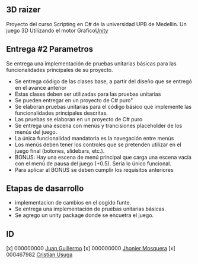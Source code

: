 ## 3D raizer
Proyecto del curso Scripting en C# de la universidad UPB de Medellin. 
Un juego 3D Utilizando el motor Grafico[Unity](https://unity.com/es)

## Entrega #2 Parametros 
Se entrega una implementación de pruebas unitarias básicas para las funcionalidades principales de su proyecto.

- Se entrega código de las clases base, a partir del diseño que se entregó en el avance anterior
- Estas clases deben ser utilizadas para las pruebas unitarias
- Se pueden entregar en un proyecto de C# puro"
- Se elaboran pruebas unitarias para el código básico que implemente las funcionalidades principales descritas.
- Las pruebas se elaboran en un proyecto de C# puro
- Se entrega una escena con menús y trancisiones placeholder de los menús del juego.
- La única funcionalidad mandatoria es la navegación entre menús
- Los menús deben tener los controles que se pretenden utilizar en el juego final (botones, slidebars, etc.).
- BONUS: Hay una escena de menú principal que carga una escena vacía con el menú de pausa del juego (+0.5). Sería lo único funcional.
- Para aplicar al BONUS se deben cumplir los requisitos anteriores

## Etapas de dasarrollo
- implementacion de cambios en el cogido funte.
- Se entrega una implementación de pruebas unitarias básicas.
- Se agrego un unity package donde se encuetra el juego.



## ID
[x] 000000000 [Juan Guillermo](https://github.com/Alafresh)
[x] 000000000 [Jhonier Mosquera](https://github.com/quertuy)
[x] 000467982 [Cristian Usuga](https://github.com/Cristian171)

